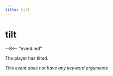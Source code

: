 ```yaml
---
title: tilt
---
```


# tilt


--8<-- "event.md"

The player has tilted.

*This event does not have any keyword arguments*
